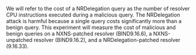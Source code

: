 We will refer to the cost of a NRDelegation query as the number of resolver CPU instructions executed during a malicious query. The NRDelegation attack is harmful because a single query costs significantly more than a benign query. This experiment will measure the cost of malicious and benign queries on a NXNS-patched resolver (BIND9.16.6), a NXNS-unpatched resolver (BIND9.16.2), and a NRDelegation-patched resolver (9.16.33).
